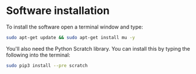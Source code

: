 # Software installation

To install the software open a terminal window and type:

```bash
sudo apt-get update && sudo apt-get install mu -y
```

You'll also need the Python Scratch library. You can install this by typing the following into the terminal:

```bash
sudo pip3 install --pre scratch
```
